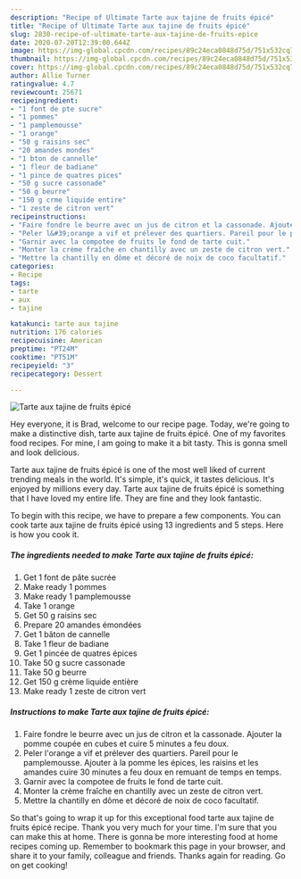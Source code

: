 ```yaml
---
description: "Recipe of Ultimate Tarte aux tajine de fruits épicé"
title: "Recipe of Ultimate Tarte aux tajine de fruits épicé"
slug: 2830-recipe-of-ultimate-tarte-aux-tajine-de-fruits-epice
date: 2020-07-20T12:39:00.644Z
image: https://img-global.cpcdn.com/recipes/89c24eca0848d75d/751x532cq70/tarte-aux-tajine-de-fruits-epice-photo-principale-de-la-recette.jpg
thumbnail: https://img-global.cpcdn.com/recipes/89c24eca0848d75d/751x532cq70/tarte-aux-tajine-de-fruits-epice-photo-principale-de-la-recette.jpg
cover: https://img-global.cpcdn.com/recipes/89c24eca0848d75d/751x532cq70/tarte-aux-tajine-de-fruits-epice-photo-principale-de-la-recette.jpg
author: Allie Turner
ratingvalue: 4.7
reviewcount: 25671
recipeingredient:
- "1 font de pte sucre"
- "1 pommes"
- "1 pamplemousse"
- "1 orange"
- "50 g raisins sec"
- "20 amandes mondes"
- "1 bton de cannelle"
- "1 fleur de badiane"
- "1 pince de quatres pices"
- "50 g sucre cassonade"
- "50 g beurre"
- "150 g crme liquide entire"
- "1 zeste de citron vert"
recipeinstructions:
- "Faire fondre le beurre avec un jus de citron et la cassonade. Ajouter la pomme coupée en cubes et cuire 5 minutes a feu doux."
- "Peler l&#39;orange a vif et prélever des quartiers. Pareil pour le pamplemousse. Ajouter à la pomme les épices, les raisins et les amandes cuire 30 minutes a feu doux en remuant de temps en temps."
- "Garnir avec la compotee de fruits le fond de tarte cuit."
- "Monter la crème fraîche en chantilly avec un zeste de citron vert."
- "Mettre la chantilly en dôme et décoré de noix de coco facultatif."
categories:
- Recipe
tags:
- tarte
- aux
- tajine

katakunci: tarte aux tajine 
nutrition: 176 calories
recipecuisine: American
preptime: "PT24M"
cooktime: "PT51M"
recipeyield: "3"
recipecategory: Dessert

---
```



![Tarte aux tajine de fruits épicé](https://img-global.cpcdn.com/recipes/89c24eca0848d75d/751x532cq70/tarte-aux-tajine-de-fruits-epice-photo-principale-de-la-recette.jpg)

Hey everyone, it is Brad, welcome to our recipe page. Today, we're going to make a distinctive dish, tarte aux tajine de fruits épicé. One of my favorites food recipes. For mine, I am going to make it a bit tasty. This is gonna smell and look delicious.

Tarte aux tajine de fruits épicé is one of the most well liked of current trending meals in the world. It's simple, it's quick, it tastes delicious. It's enjoyed by millions every day. Tarte aux tajine de fruits épicé is something that I have loved my entire life. They are fine and they look fantastic.




To begin with this recipe, we have to prepare a few components. You can cook tarte aux tajine de fruits épicé using 13 ingredients and 5 steps. Here is how you cook it.

<!--inarticleads1-->

##### The ingredients needed to make Tarte aux tajine de fruits épicé:

1. Get 1 font de pâte sucrée
1. Make ready 1 pommes
1. Make ready 1 pamplemousse
1. Take 1 orange
1. Get 50 g raisins sec
1. Prepare 20 amandes émondées
1. Get 1 bâton de cannelle
1. Take 1 fleur de badiane
1. Get 1 pincée de quatres épices
1. Take 50 g sucre cassonade
1. Take 50 g beurre
1. Get 150 g crème liquide entière
1. Make ready 1 zeste de citron vert




<!--inarticleads2-->

##### Instructions to make Tarte aux tajine de fruits épicé:

1. Faire fondre le beurre avec un jus de citron et la cassonade. Ajouter la pomme coupée en cubes et cuire 5 minutes a feu doux.
1. Peler l&#39;orange a vif et prélever des quartiers. Pareil pour le pamplemousse. Ajouter à la pomme les épices, les raisins et les amandes cuire 30 minutes a feu doux en remuant de temps en temps.
1. Garnir avec la compotee de fruits le fond de tarte cuit.
1. Monter la crème fraîche en chantilly avec un zeste de citron vert.
1. Mettre la chantilly en dôme et décoré de noix de coco facultatif.




So that's going to wrap it up for this exceptional food tarte aux tajine de fruits épicé recipe. Thank you very much for your time. I'm sure that you can make this at home. There is gonna be more interesting food at home recipes coming up. Remember to bookmark this page in your browser, and share it to your family, colleague and friends. Thanks again for reading. Go on get cooking!
